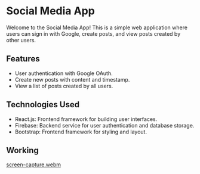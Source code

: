 # Social Media App

Welcome to the Social Media App! This is a simple web application where users can sign in with Google, create posts, and view posts created by other users.

## Features

- User authentication with Google OAuth.
- Create new posts with content and timestamp.
- View a list of posts created by all users.

## Technologies Used

- React.js: Frontend framework for building user interfaces.
- Firebase: Backend service for user authentication and database storage.
- Bootstrap: Frontend framework for styling and layout.

## Working 
[screen-capture.webm](https://github.com/Soumyadeepchanda/social-media/assets/93461379/126b3f8d-848d-44e1-9ea4-7386ef6658bc)

